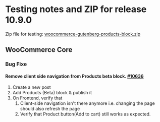 # Testing notes and ZIP for release 10.9.0

Zip file for testing: [woocommerce-gutenberg-products-block.zip](https://github.com/woocommerce/woocommerce-blocks/files/12343048/woocommerce-gutenberg-products-block.zip)

## WooCommerce Core

### Bug Fixe

#### Remove client side navigation from Products beta block. [#10636](https://github.com/woocommerce/woocommerce-blocks/pull/10636)

1. Create a new post
2. Add Products (Beta) block & publish it
3. On Frontend, verify that
    1. Client-side navigation isn't there anymore i.e. changing the page should also refresh the page
    2. Verify that Product button(Add to cart) still works as expected.
